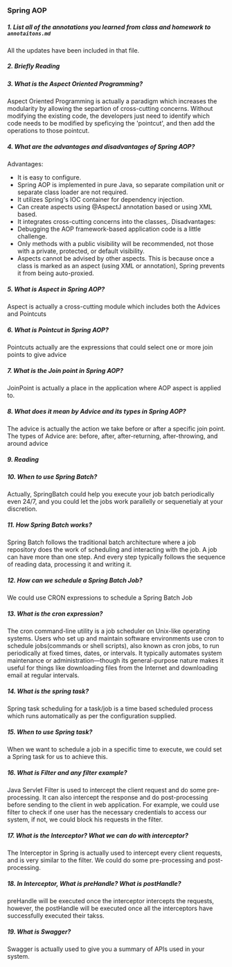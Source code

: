### Spring AOP

##### 1. List all of the annotations you learned from class and homework to `annotaitons.md`
All the updates have been included in that file.

##### 2. Briefly Reading

##### 3. What is the Aspect Oriented Programming?
Aspect Oriented Programming is actually a paradigm which increases the modularity by allowing the separtion of cross-cutting concerns. Without modifying the existing code, the developers just need to identify which code needs to be modified by speficying the 'pointcut', and then add the operations to those pointcut.

##### 4. What are the advantages and disadvantages of Spring AOP?
Advantages:
- It is easy to configure.
- Spring AOP is implemented in pure Java, so separate compilation unit or separate class loader are not required.
- It utilizes Spring's IOC container for dependency injection.
- Can create aspects using @AspectJ annotation based or using XML based.
- It integrates cross-cutting concerns into the classes,.
Disadvantages:
- Debugging the AOP framework-based application code is a little challenge.
- Only methods with a public visibility will be recommended, not those with a private, protected, or default visibility.
- Aspects cannot be advised by other aspects. This is because once a class is marked as an aspect (using XML or annotation), Spring prevents it from being auto-proxied.


##### 5. What is Aspect in Spring AOP?
Aspect is actually a cross-cutting module which includes both the Advices and Pointcuts

##### 6. What is Pointcut in Spring AOP?
Pointcuts actually are the expressions that could select one or more join points to give advice

##### 7. What is the Join point in Spring AOP?
JoinPoint is actually a place in the application where AOP aspect is applied to.

##### 8. What does it mean by Advice and its types in Spring AOP?
The advice is actually the action we take before or after a specific join point. The types of Advice are: before, after, after-returning, after-throwing, and around advice

##### 9. Reading

##### 10. When to use Spring Batch?
Actually, SpringBatch could help you execute your job batch periodically even 24/7, and you could let the jobs work parallelly or sequenetialy at your discretion. 

##### 11. How Spring Batch works?
Spring Batch follows the traditional batch architecture where a job repository does the work of scheduling and interacting with the job. A job can have more than one step. And every step typically follows the sequence of reading data, processing it and writing it.

##### 12. How can we schedule a Spring Batch Job?
We could use CRON expressions to schedule a Spring Batch Job

##### 13. What is the cron expression?
The cron command-line utility is a job scheduler on Unix-like operating systems. Users who set up and maintain software environments use cron to schedule jobs(commands or shell scripts), also known as cron jobs, to run periodically at fixed times, dates, or intervals. It typically automates system maintenance or administration—though its general-purpose nature makes it useful for things like downloading files from the Internet and downloading email at regular intervals.

##### 14. What is the spring task?
Spring task scheduling for a task/job is a time based scheduled process which runs automatically as per the configuration supplied. 
##### 15. When to use Spring task? 
When we want to schedule a job in a specific time to execute, we could set a Spring task for us to achieve this.
##### 16. What is Filter and any filter example?
Java Servlet Filter is used to intercept the client request and do some pre-processing. It can also intercept the response and do post-processing before sending to the client in web application. For example, we could use filter to check if one user has the necessary credentials to access our system, if not, we could block his requests in the filter.
##### 17. What is the Interceptor? What we can do with interceptor?
The Interceptor in Spring is actually used to intercept every client requests, and is very similar to the filter. We could do some pre-processing and post-processing.
##### 18. In Interceptor, What is preHandle? What is postHandle?
preHandle will be executed once the interceptor intercepts the requests, however, the postHandle will be executed once all the interceptors have successfully executed their takss.
##### 19. What is Swagger?
Swagger is actually used to give you a summary of APIs used in your system.
